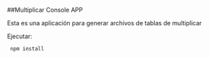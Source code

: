 ##Multiplicar Console APP

Esta es una aplicación para generar archivos de tablas
de multiplicar

Ejecutar:
```
 npm install
 ```
